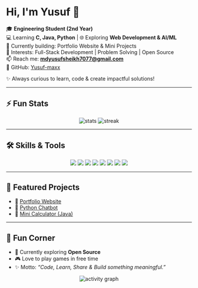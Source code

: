 # Hi, I'm Yusuf 👋

🎓 **Engineering Student (2nd Year)**  
💻 Learning **C, Java, Python** | 🌐 Exploring **Web Development & AI/ML**  
🚀 Currently building: Portfolio Website & Mini Projects  
📌 Interests: Full-Stack Development | Problem Solving | Open Source  
📫 Reach me: **mdyusufsheikh7077@gmail.com**  
🔗 GitHub: [Yusuf-maxx](https://github.com/Yusuf-maxx)  

✨ Always curious to learn, code & create impactful solutions!

---

## ⚡ Fun Stats
<p align="center">
  <img src="https://github-readme-stats.vercel.app/api?username=Yusuf-maxx&show_icons=true&theme=radical" alt="stats" />
  <img src="https://github-readme-streak-stats-eight.vercel.app?user=Yusuf-maxx&theme=radical" alt="streak"/>
</p>

---

## 🛠️ Skills & Tools
<p align="center">
  <img src="https://img.shields.io/badge/C-00599C?style=for-the-badge&logo=c&logoColor=white" />
  <img src="https://img.shields.io/badge/Java-ED8B00?style=for-the-badge&logo=java&logoColor=white" />
  <img src="https://img.shields.io/badge/Python-3776AB?style=for-the-badge&logo=python&logoColor=white" />
  <img src="https://img.shields.io/badge/HTML5-E34F26?style=for-the-badge&logo=html5&logoColor=white" />
  <img src="https://img.shields.io/badge/CSS3-1572B6?style=for-the-badge&logo=css3&logoColor=white" />
  <img src="https://img.shields.io/badge/JavaScript-F7DF1E?style=for-the-badge&logo=javascript&logoColor=black" />
  <img src="https://img.shields.io/badge/Git-F05032?style=for-the-badge&logo=git&logoColor=white" />
  <img src="https://img.shields.io/badge/GitHub-181717?style=for-the-badge&logo=github&logoColor=white" />
</p>

---

## 📂 Featured Projects
- 🌟 [Portfolio Website](https://yusuf-maxx.github.io/portfolio/)  
- 🤖 [Python Chatbot](#)  
- 🧮 [Mini Calculator (Java)](#)  

---

## 🎉 Fun Corner
- 🔭 Currently exploring **Open Source**  
- 🎮 Love to play games in free time    
- ✨ Motto: *“Code, Learn, Share & Build something meaningful.”*  

<p align="center">
  <img src="https://github-readme-activity-graph.vercel.app/graph?username=Yusuf-maxx&theme=react-dark" alt="activity graph"/>
</p>

